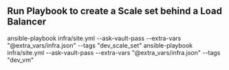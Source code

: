 ## Run Playbook to create a Scale set behind a Load Balancer
ansible-playbook infra/site.yml --ask-vault-pass --extra-vars "@extra_vars/infra.json" --tags "dev_scale_set"
ansible-playbook infra/site.yml --ask-vault-pass --extra-vars "@extra_vars/infra.json" --tags "dev_vm"
